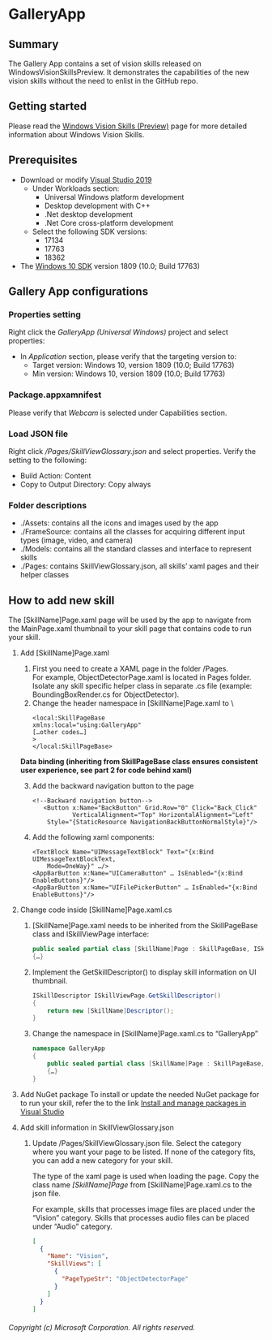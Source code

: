 # GalleryApp

## Summary
The Gallery App contains a set of vision skills released on WindowsVisionSkillsPreview. It demonstrates the capabilities of the new vision skills without the need to enlist in the GitHub repo.

## Getting started
Please read the [Windows Vision Skills (Preview)](https://docs.microsoft.com/en-us/windows/ai/windows-vision-skills/) page for more detailed information about Windows Vision Skills.

## Prerequisites
- Download or modify [Visual Studio 2019](https://visualstudio.microsoft.com/downloads/)
  - Under Workloads section: 
    - Universal Windows platform development
    - Desktop development with C++
    - .Net desktop development
    - .Net Core cross-platform development
  - Select the following SDK versions: 
    - 17134
    - 17763
    - 18362
- The [Windows 10 SDK](https://developer.microsoft.com/en-us/windows/downloads/windows-10-sdk) version 1809 (10.0; Build 17763)

## Gallery App configurations
### Properties setting
Right click the *GalleryApp (Universal Windows)* project and select properties:
- In *Application* section, please verify that the targeting version to:
  - Target version: Windows 10, version 1809 (10.0; Build 17763)
  - Min version: Windows 10, version 1809 (10.0; Build 17763)

### Package.appxamnifest
Please verify that *Webcam* is selected under Capabilities section.

### Load JSON file
Right click */Pages/SkillViewGlossary.json* and select properties. Verify the setting to the following:
- Build Action: Content
- Copy to Output Directory: Copy always

### Folder descriptions
- ./Assets: contains all the icons and images used by the app
- ./FrameSource: contains all the classes for acquiring different input types (image, video, and camera)
- ./Models: contains all the standard classes and interface to represent skills
- ./Pages: contains SkillViewGlossary.json, all skills’ xaml pages and their helper classes

## How to add new skill
The [SkillName]Page.xaml page will be used by the app to navigate from the MainPage.xaml thumbnail to your skill page that contains code to run your skill.
1. Add [SkillName]Page.xaml
   1. First you need to create a XAML page in the folder /Pages. \
      For example, ObjectDetectorPage.xaml is located in Pages folder. Isolate any skill specific helper class in separate .cs file   (example: BoundingBoxRender.cs for ObjectDetector).
   2. Change the header namespace in [SkillName]Page.xaml to \
      ```xaml
      <local:SkillPageBase
      xmlns:local="using:GalleryApp"
      […other codes…]
      >
      </local:SkillPageBase>
      ```
   **Data binding (inheriting from SkillPageBase class ensures consistent user experience, see part 2 for code behind xaml)**
   
   3. Add the backward navigation button to the page
      ```xaml
      <!--Backward navigation button-->
         <Button x:Name="BackButton" Grid.Row="0" Click="Back_Click" 
                 VerticalAlignment="Top" HorizontalAlignment="Left" 
          Style="{StaticResource NavigationBackButtonNormalStyle}"/>
      ```
   4. Add the following xaml components:
      ```xaml
      <TextBlock Name="UIMessageTextBlock" Text="{x:Bind UIMessageTextBlockText, 
          Mode=OneWay}" …/>
      <AppBarButton x:Name="UICameraButton" … IsEnabled="{x:Bind EnableButtons}"/>
      <AppBarButton x:Name="UIFilePickerButton" … IsEnabled="{x:Bind EnableButtons}"/>
      ```
      
2. Change code inside [SkillName]Page.xaml.cs 
   1. [SkillName]Page.xaml needs to be inherited from the SkillPageBase class and ISkillViewPage interface:
      ```csharp
      public sealed partial class [SkillName]Page : SkillPageBase, ISkillViewPage
      {…}
      ```
   2. Implement the GetSkillDescriptor() to display skill information on UI thumbnail. 
      ```csharp
      ISkillDescriptor ISkillViewPage.GetSkillDescriptor()
      {
          return new [SkillName]Descriptor();
      }
      ```
   3. Change the namespace in [SkillName]Page.xaml.cs to “GalleryApp” 
      ```csharp
      namespace GalleryApp
      {
          public sealed partial class [SkillName]Page : SkillPageBase, ISkillViewPage
          {…}
      }
      ```
3. Add NuGet package
   To install or update the needed NuGet package for to run your skill, refer the to the link [Install and manage packages in Visual Studio](https://docs.microsoft.com/en-us/nuget/consume-packages/install-use-packages-visual-studio)

4. Add skill information in SkillViewGlossary.json
   1. Update /Pages/SkillViewGlossary.json file. Select the category where you want your page to be listed. If none of the category fits, you can add a new category for your skill.
   
      The type of the xaml page is used when loading the page. Copy the class name _[SkillName]Page_ from [SkillName]Page.xaml.cs to the json file.
      
      For example, skills that processes image files are placed under the “Vision” category. Skills that processes audio files can be placed under “Audio” category.
      ```json
      [
        {
          "Name": "Vision",
          "SkillViews": [
            {
              "PageTypeStr": "ObjectDetectorPage"
            }
          ]
        }
      ]

      ```


###### Copyright (c) Microsoft Corporation. All rights reserved.
